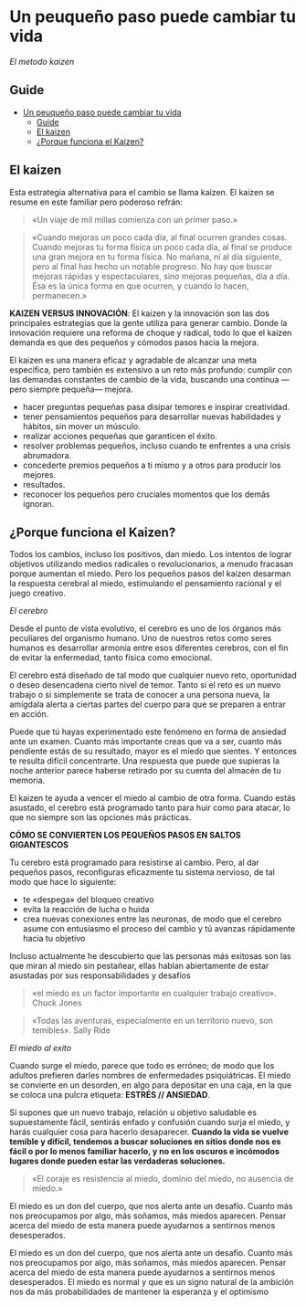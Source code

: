 # Un peuqueño paso puede cambiar tu vida
_El metodo kaizen_

## Guide

- [Un peuqueño paso puede cambiar tu vida](#un-peuqueño-paso-puede-cambiar-tu-vida)
  - [Guide](#guide)
  - [El kaizen](#el-kaizen)
  - [¿Porque funciona el Kaizen?](#porque-funciona-el-kaizen)

## El kaizen

Esta estrategia alternativa para el cambio se llama kaizen. El kaizen se resume en este familiar pero poderoso refrán:

> «Un viaje de mil millas comienza con un primer paso.»

> «Cuando mejoras un poco cada día, al final ocurren grandes cosas. Cuando mejoras tu forma física un poco cada día, al final se produce una gran mejora en tu forma física. No mañana, ni al día siguiente, pero al final has hecho un notable progreso. No hay que buscar mejoras rápidas y espectaculares, sino mejoras pequeñas, día a día. Ésa es la única forma en que ocurren, y cuando lo hacen, permanecen.»

**KAIZEN VERSUS INNOVACIÓN**: El kaizen y la innovación son las dos principales estrategias que la gente utiliza para generar cambio. Donde la innovación requiere una reforma de choque y radical, todo lo que el kaizen demanda es que des pequeños y cómodos pasos hacia la mejora.

El kaizen es una manera eficaz y agradable de alcanzar una meta específica, pero también es extensivo a un reto más profundo: cumplir con las demandas constantes de cambio de la vida, buscando una continua —pero siempre pequeña— mejora.

- hacer preguntas pequeñas pasa disipar temores e inspirar creatividad.
- tener pensamientos pequeños para desarrollar nuevas habilidades y hábitos, sin mover un músculo.
- realizar acciones pequeñas que garanticen el éxito.
- resolver problemas pequeños, incluso cuando te enfrentes a una crisis abrumadora.
- concederte premios pequeños a ti mismo y a otros para producir los mejores.
- resultados.
- reconocer los pequeños pero cruciales momentos que los demás ignoran.

## ¿Porque funciona el Kaizen?

Todos los cambios, incluso los positivos, dan miedo. Los intentos de lograr objetivos utilizando medios radicales o revolucionarios, a menudo fracasan porque aumentan el miedo. Pero los pequeños pasos del kaizen desarman la respuesta cerebral al miedo, estimulando el pensamiento racional y el juego creativo.

_El cerebro_

Desde el punto de vista evolutivo, el cerebro es uno de los órganos más peculiares del organismo humano. Uno de nuestros retos como seres humanos es desarrollar armonía entre esos diferentes cerebros, con el fin de evitar la enfermedad, tanto física como emocional.

El cerebro está diseñado de tal modo que cualquier nuevo reto, oportunidad o deseo desencadena cierto nivel de temor. Tanto si el reto es un nuevo trabajo o si simplemente se trata de conocer a una persona nueva, la amígdala alerta a ciertas partes del cuerpo para que se preparen a entrar en acción.

Puede que tú hayas experimentado este fenómeno en forma de ansiedad ante un examen. Cuanto más importante creas que va a ser, cuanto más pendiente estás de su resultado, mayor es el miedo que sientes. Y entonces te resulta difícil concentrarte. Una respuesta que puede que supieras la noche anterior parece haberse retirado por su cuenta del almacén de tu memoria.

El kaizen te ayuda a vencer el miedo al cambio de otra forma. Cuando estás asustado, el cerebro está programado tanto para huir como para atacar, lo que no siempre son las opciones más prácticas.

**CÓMO SE CONVIERTEN LOS PEQUEÑOS PASOS EN SALTOS GIGANTESCOS**

Tu cerebro está programado para resistirse al cambio. Pero, al dar pequeños pasos, reconfiguras eficazmente tu sistema nervioso, de tal modo que hace lo siguiente:

- te «despega» del bloqueo creativo
- evita la reacción de lucha o huida
- crea nuevas conexiones entre las neuronas, de modo que el cerebro asume con entusiasmo el proceso del cambio y tú avanzas rápidamente hacia tu objetivo

Incluso actualmente he descubierto que las personas más exitosas son las que miran al miedo sin pestañear, ellas hablan abiertamente de estar asustadas por sus responsabilidades y desafíos

> «el miedo es un factor importante en cualquier trabajo creativo». Chuck Jones

> «Todas las aventuras, especialmente en un territorio nuevo, son temibles». Sally Ride

_El miedo al exito_

Cuando surge el miedo, parece que todo es erróneo; de modo que los adultos prefieren darles nombres de enfermedades psiquiátricas. El miedo se convierte en un desorden, en algo para depositar en una caja, en la que se coloca una pulcra etiqueta: **ESTRÉS // ANSIEDAD**.

Si supones que un nuevo trabajo, relación u objetivo saludable es supuestamente fácil, sentirás enfado y confusión cuando surja el miedo, y harás cualquier cosa para hacerlo desaparecer. **Cuando la vida se vuelve temible y difícil, tendemos a buscar soluciones en sitios donde nos es fácil o por lo menos familiar hacerlo, y no en los oscuros e incómodos lugares donde pueden estar las verdaderas soluciones.**

> «El coraje es resistencia al miedo, dominio del miedo, no ausencia de miedo.»

El miedo es un don del cuerpo, que nos alerta ante un desafío. Cuanto más nos preocupamos por algo, más soñamos, más miedos aparecen. Pensar acerca del miedo de esta manera puede ayudarnos a sentirnos menos desesperados.

El miedo es un don del cuerpo, que nos alerta ante un desafío. Cuanto más nos preocupamos por algo, más soñamos, más miedos aparecen. Pensar acerca del miedo de esta manera puede ayudarnos a sentirnos menos desesperados. El miedo es normal y que es un signo natural de la ambición nos da más probabilidades de mantener la esperanza y el optimismo

